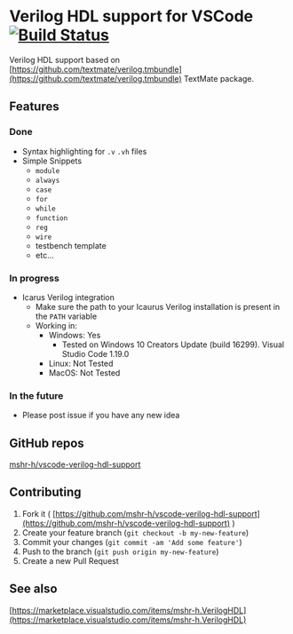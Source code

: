 # Verilog HDL support for VSCode [![Build Status](https://travis-ci.org/mshr-h/vscode-verilog-hdl-support.svg?branch=master)](https://travis-ci.org/mshr-h/vscode-verilog-hdl-support)
Verilog HDL support based on [https://github.com/textmate/verilog.tmbundle](https://github.com/textmate/verilog.tmbundle) TextMate package.

## Features
### Done
- Syntax highlighting for `.v` `.vh` files
- Simple Snippets
   * `module`
   * `always`
   * `case`
   * `for`
   * `while`
   * `function`
   * `reg`
   * `wire`
   * testbench template
   * etc...

### In progress
- Icarus Verilog integration
    * Make sure the path to your Icaurus Verilog installation is present in the `PATH` variable
    * Working in:
        * Windows: Yes
            * Tested on Windows 10 Creators Update (build 16299). Visual Studio Code 1.19.0
        * Linux: Not Tested
        * MacOS: Not Tested

### In the future
- Please post issue if you have any new idea

## GitHub repos
[mshr-h/vscode-verilog-hdl-support](https://github.com/mshr-h/vscode-verilog-hdl-support)

## Contributing
1. Fork it ( [https://github.com/mshr-h/vscode-verilog-hdl-support](https://github.com/mshr-h/vscode-verilog-hdl-support) )
2. Create your feature branch (`git checkout -b my-new-feature`)
3. Commit your changes (`git commit -am 'Add some feature'`)
4. Push to the branch (`git push origin my-new-feature`)
5. Create a new Pull Request

## See also
[https://marketplace.visualstudio.com/items/mshr-h.VerilogHDL](https://marketplace.visualstudio.com/items/mshr-h.VerilogHDL)
